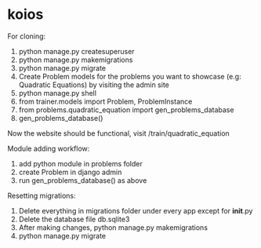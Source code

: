 # koios

For cloning:

1. python manage.py createsuperuser
2. python manage.py makemigrations
3. python manage.py migrate
4. Create Problem models for the problems you want to showcase (e.g: Quadratic Equations) by visiting the admin site
5. python manage.py shell
6. from trainer.models import Problem, ProblemInstance
7. from problems.quadratic_equation import gen_problems_database
8. gen_problems_database()


Now the website should be functional, visit /train/quadratic_equation

Module adding workflow:

1. add python module in problems folder
2. create Problem in django admin
3. run gen_problems_database() as above

Resetting migrations:

1. Delete everything in migrations folder under every app except for __init__.py
2. Delete the database file db.sqlite3
3. After making changes, python manage.py makemigrations
4. python manage.py migrate